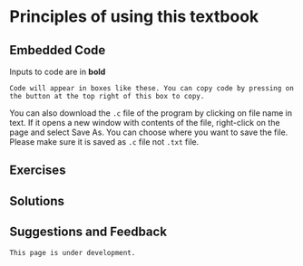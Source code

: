 # Principles of using this textbook

## Embedded Code

Inputs to code are in **bold**

```
Code will appear in boxes like these. You can copy code by pressing on the button at the top right of this box to copy. 
```

You can also download the `.c` file of the program by clicking on file name in text. If it opens a new window with contents of the file, right-click on the page and select Save As. You can choose where you want to save the file. Please make sure it is saved as `.c` file not `.txt` file. 

## Exercises

## Solutions

## Suggestions and Feedback

```{warning}
This page is under development.
```